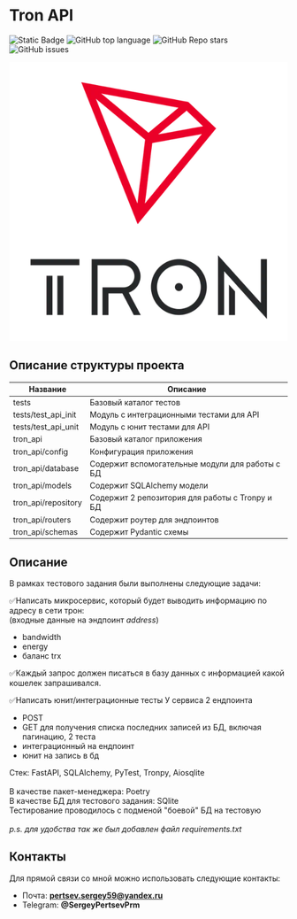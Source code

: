 # Tron API

![Static Badge](https://img.shields.io/badge/DontWorryBro59-TronAPI-TronAPI)
![GitHub top language](https://img.shields.io/github/languages/top/DontWorryBro59/TronAPI)
![GitHub Repo stars](https://img.shields.io/github/stars/DontWorryBro59/TronAPI)
![GitHub issues](https://img.shields.io/github/issues/DontWorryBro59/TronAPI)

![Logotype](.docs/logo.png)

<!--Описание структуры проекта-->
## Описание структуры проекта
| Название             | Описание                                        |
|----------------------|-------------------------------------------------|
| tests	               | Базовый каталог тестов                          |
| tests/test_api_init	 | Модуль с интеграционными тестами для API        |
| tests/test_api_unit  | Модуль с юнит тестами для API                   |
| tron_api             | Базовый каталог приложения                      |
| tron_api/config      | Конфигурация приложения                         |
| tron_api/database    | Содержит вспомогательные модули для работы с БД |
| tron_api/models      | Содержит SQLAlchemy модели                      |
| tron_api/repository  | Содержит 2 репозитория для работы с Tronpy и БД |
| tron_api/routers     | Содержит роутер для эндпоинтов                  |
| tron_api/schemas     | Содержит Pydantic схемы                         |

## Описание
В рамках тестового задания были выполнены следующие задачи:

✅Написать микросервис, который будет выводить информацию по адресу в сети трон:<br>
(входные данные на эндпоинт *address*)
- bandwidth
- energy
- баланс trx

✅Каждый запрос должен писаться в базу данных с информацией какой кошелек запрашивался.

✅Написать юнит/интеграционные тесты
У сервиса 2 ендпоинта
- POST
- GET для получения списка последних записей из БД, включая пагинацию,
2 теста
- интеграционный на ендпоинт
- юнит на запись в бд


Стек: FastAPI, SQLAlchemy, PyTest, Tronpy, Aiosqlite<br><br>
В качестве пакет-менеджера: Poetry<br>
В качестве БД для тестового задания: SQlite<br>
Тестирование проводилось с подменой "боевой" БД на тестовую <br><br>
*p.s. для удобства так же был добавлен файл requirements.txt*



## Контакты
Для прямой связи со мной можно использовать следующие контакты:
- Почта: **pertsev.sergey59@yandex.ru**
- Telegram: **@SergeyPertsevPrm**







